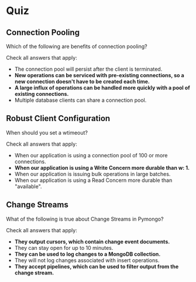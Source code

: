 # Quiz

## Connection Pooling

Which of the following are benefits of connection pooling?

Check all answers that apply:

- The connection pool will persist after the client is terminated.
- **New operations can be serviced with pre-existing connections, so a new connection doesn't have to be created each time.**
- **A large influx of operations can be handled more quickly with a pool of existing connections.**
- Multiple database clients can share a connection pool.

## Robust Client Configuration

When should you set a wtimeout?

Check all answers that apply:

- When our application is using a connection pool of 100 or more connections.
- **When our application is using a Write Concern more durable than w: 1.**
- When our application is issuing bulk operations in large batches.
- When our application is using a Read Concern more durable than "available".

## Change Streams

What of the following is true about Change Streams in Pymongo?

Check all answers that apply:

- **They output cursors, which contain change event documents.**
- They can stay open for up to 10 minutes.
- **They can be used to log changes to a MongoDB collection.**
- They will not log changes associated with insert operations.
- **They accept pipelines, which can be used to filter output from the change stream.**
